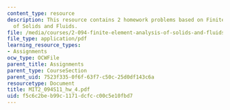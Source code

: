 ```yaml
---
content_type: resource
description: This resource contains 2 homework problems based on Finite Element Analysis
  of Solids and Fluids.
file: /media/courses/2-094-finite-element-analysis-of-solids-and-fluids-ii-spring-2011/f5c6c2beb99c1171dcfcc00c5e10fbd7_MIT2_094S11_hw_4.pdf
file_type: application/pdf
learning_resource_types:
- Assignments
ocw_type: OCWFile
parent_title: Assignments
parent_type: CourseSection
parent_uid: 7523f335-0f6f-63f7-c50c-25d0df143c6a
resourcetype: Document
title: MIT2_094S11_hw_4.pdf
uid: f5c6c2be-b99c-1171-dcfc-c00c5e10fbd7
---
```

